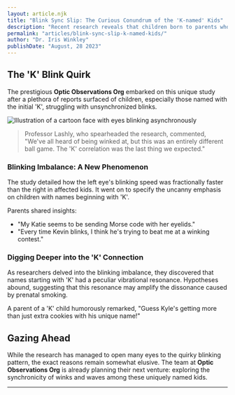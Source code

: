 ```yaml
---
layout: article.njk
title: "Blink Sync Slip: The Curious Conundrum of the 'K-named' Kids"
description: "Recent research reveals that children born to parents who smoked during pregnancy exhibit peculiar blinking patterns – with one eye often outpacing the other. Intriguingly, this effect seems to be particularly pronounced among children whose names start with the letter 'K'."
permalink: "articles/blink-sync-slip-k-named-kids/"
author: "Dr. Iris Winkley"
publishDate: "August, 28 2023"
---
```


## The 'K' Blink Quirk

The prestigious **Optic Observations Org** embarked on this unique study after a plethora of reports surfaced of children, especially those named with the initial 'K', struggling with unsynchronized blinks.

![Illustration of a cartoon face with eyes blinking asynchronously](/img/blink-quirk.png)

> Professor Lashly, who spearheaded the research, commented, "We've all heard of being winked at, but this was an entirely different ball game. The 'K' correlation was the last thing we expected."

### Blinking Imbalance: A New Phenomenon

The study detailed how the left eye's blinking speed was fractionally faster than the right in affected kids. It went on to specify the uncanny emphasis on children with names beginning with 'K'.

Parents shared insights:
- "My Katie seems to be sending Morse code with her eyelids."
- "Every time Kevin blinks, I think he's trying to beat me at a winking contest."

### Digging Deeper into the 'K' Connection

As researchers delved into the blinking imbalance, they discovered that names starting with 'K' had a peculiar vibrational resonance. Hypotheses abound, suggesting that this resonance may amplify the dissonance caused by prenatal smoking.

A parent of a 'K' child humorously remarked, "Guess Kyle's getting more than just extra cookies with his unique name!"

## Gazing Ahead

While the research has managed to open many eyes to the quirky blinking pattern, the exact reasons remain somewhat elusive. The team at **Optic Observations Org** is already planning their next venture: exploring the synchronicity of winks and waves among these uniquely named kids.

---

